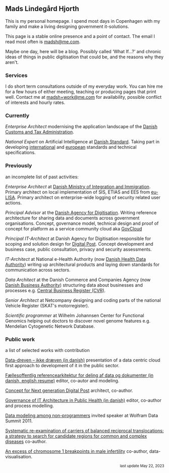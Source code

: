   
## <span class="p-name fn n"><span class="given-name">Mads</span> <span class="additional-name">Lindegård</span> <span class="family-name">Hjorth</span></span>

This is my personal homepage. I spend most days in <span class="adr"><span class="p-locality locality">Copenhagen</span></span><span class="postal-code" style="display: none;">1620</span><span class="country-name" style="display: none;">Denmark</span> with my family and make a living designing government it-solutions.

This page is a stable online presence and a point of contact. The email I read most often is <span class="u-email">madsh@me.com</span>.

Maybe one day, here will be a blog. Possibly called ‘What If...?’ and chronic ideas of things in public digitisation that could be, and the reasons why they aren't.

### Services
I do short term consultations outside of my everyday work. You can hire me for a few hours of either meeting, teaching or producing pages that print well. Contact me at <a href="mailto:madsh+work@me.com?subject=Request%20for%20service">madsh+work@me.com</a> for availability, possible conflict of interests and hourly rates.    

### Currently
_Enterprise Architect_ modernising the application landscape of the [Danish Customs and Tax Administration](https://skat.dk/).

_National Expert_ on Artificial Intelligence at [Danish Standard](https://udvalg.ds.dk/DS_S-855/committees). Taking part in developing [international](https://www.iso.org/committee/6794475.html) and [european](https://www.cencenelec.eu/areas-of-work/cen-cenelec-topics/artificial-intelligence/) standards and technical specifications. 

### Previously

an incomplete list of past activities:



_Enterprise Architect_ at [Danish Ministry of Integration and Immigration](https://www.uim.dk). Primary architect on local implementation of SIS, ETIAS and EES from [eu-LISA](https://www.eulisa.europa.eu/). Primary architect on enterprise-wide logging of security related user actions. 

_Principal Advisor_ at the [Danish Agency for Digitisation](https://en.digst.dk/). Writing reference architecture for sharing data and documents across government organisations. Concept, governance model, technical design and proof of concept for platform as a service community cloud aka [GovCloud](https://govcloud.dk)

_Principal IT-Architect_ at Danish Agency for Digitisation responsible for scoping and solution design for [Digital Post](https://en.digst.dk/systems/digital-post/). Concept development and business case, public consultation, privacy and security assessments.

_IT-Architect_ at National e-Health Authority (now [Danish Health Data Authority](https://sundhedsdatastyrelsen.dk/da/english)) writing up architectural products and laying down standards for communication across sectors.

_Data Architect_ at the Danish Commerce and Companies Agency (now [Danish Business Authority](https://erhvervsstyrelsen.dk/)) structuring data about businesses and processes e.g. [Central Business Register (CVR)](https://datacvr.virk.dk/).

_Senior Architect_ at Netcompany designing and coding parts of the national Vehicle Register (SKAT's motorregister).

_Scientific programmer_ at Wilhelm Johannsen Center for Functional Genomics helping out doctors to discover novel genome features e.g. Mendelian Cytogenetic Network Database.


### Public work

a list of selected works with contribution

[Data-dreven – ikke dræven (in danish)](https://logb.dk/mads-hjorth-data-dreven-ikke-draeven/) presentation of a data centric cloud first approach to development of it in the public sector.

[Fællesoffentlig referencearkitektur for deling af data og dokumenter (in danish, english resume)](https://arkitektur.digst.dk/referencearkitekturer/deling-af-data-og-dokumenter/referencearkitektur-deling-af-data-og-dokumenter) editor, co-autor and modeling.

[Concept for Next generation Digital Post](./ngdp.pdf) architect, co-author.  

[Governance of IT Architecture in Public Health (in danish)](https://sundhedsdatastyrelsen.dk/-/media/sds/filer/rammer-og-retningslinjer/referenceaktitektur-og-it-standarder/referencearkitektur/konkretisering-governance-processer.pdf?la=da) editor, co-author and process modelling.

[Data modeling among non-programmers](https://www.wolframdatasummit.org/2011/attendee/presentations/Hjorth.pdf) invited speaker at Wolfram Data Summit 2011. 

[Systematic re-examination of carriers of balanced reciprocal translocations: a strategy to search for candidate regions for common and complex diseases](https://rdcu.be/bXFKZ) co-author.

[An excess of chromosome 1 breakpoints in male infertility](https://rdcu.be/bXFLl) co-author, data-visualisation.




<div style="text-align: right" align="right"><small>last update May 22, 2023</small></div>
